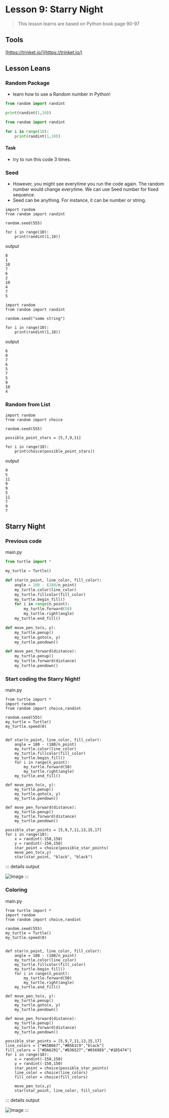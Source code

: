 # Lesson 9: Starry Night

> This lesson learns are based on Python book page 90-97


## Tools
[https://trinket.io/](https://trinket.io/)

## Lesson Leans

### Random Package

- learn how to use a Random number in Python!

```python
from random import randint

print(randint(1,10))
```

```python
from random import randint

for i in range(10):
    print(randint(1,10))
```

#### Task

- try to run this code 3 times.

### Seed 

- However, you might see everytime you run the code again. The random number would change everytime. We can use Seed number for fixed sequence.
- Seed can be anything. For instance, it can be number or string.


```python{4}
import random
from random import randint

random.seed(555)

for i in range(10):
    print(randint(1,10))
```

output
```
8
1
10
7
6
2
10
4
7
5
```

```python{4}
import random
from random import randint

random.seed("some string")

for i in range(10):
    print(randint(1,10))
```

output
```
6
8
7
6
5
7
5
9
10
4
```

### Random from List

```python{6,9}
import random
from random import choice

random.seed(555)

possible_point_stars = [5,7,9,11]

for i in range(10):
    print(choice(possible_point_stars))
```

output
```
9
5
11
9
9
5
11
7
9
7
```

## Starry Night

### Previous code

main.py
```py
from turtle import *

my_turtle = Turtle()

def star(n_point, line_color, fill_color):
    angle = 180 - (180/n_point)
    my_turtle.color(line_color)
    my_turtle.fillcolor(fill_color)
    my_turtle.begin_fill()
    for i in range(n_point):
        my_turtle.forward(50)
        my_turtle.right(angle)
    my_turtle.end_fill()

def move_pen_to(x, y):
    my_turtle.penup()
    my_turtle.goto(x, y)
    my_turtle.pendown()

def move_pen_forward(distance):
    my_turtle.penup()
    my_turtle.forward(distance)
    my_turtle.pendown()    
```

### Start coding the Starry Night!

main.py
```py{5,7,30-36}
from turtle import *
import random
from random import choice,randint

random.seed(555)
my_turtle = Turtle()
my_turtle.speed(0)


def star(n_point, line_color, fill_color):
    angle = 180 - (180/n_point)
    my_turtle.color(line_color)
    my_turtle.fillcolor(fill_color)
    my_turtle.begin_fill()
    for i in range(n_point):
        my_turtle.forward(50)
        my_turtle.right(angle)
    my_turtle.end_fill()

def move_pen_to(x, y):
    my_turtle.penup()
    my_turtle.goto(x, y)
    my_turtle.pendown()

def move_pen_forward(distance):
    my_turtle.penup()
    my_turtle.forward(distance)
    my_turtle.pendown()    
    
possible_star_points = [5,9,7,11,13,15,17]
for i in range(10):
    x = randint(-150,150)
    y = randint(-150,150)
    star_point = choice(possible_star_points)
    move_pen_to(x,y)
    star(star_point, "black", "black")
```
::: details output

![Image](./01.png)
:::
### Coloring

main.py
```py{31,32,37,38,41}
from turtle import *
import random
from random import choice,randint

random.seed(555)
my_turtle = Turtle()
my_turtle.speed(0)


def star(n_point, line_color, fill_color):
    angle = 180 - (180/n_point)
    my_turtle.color(line_color)
    my_turtle.fillcolor(fill_color)
    my_turtle.begin_fill()
    for i in range(n_point):
        my_turtle.forward(50)
        my_turtle.right(angle)
    my_turtle.end_fill()

def move_pen_to(x, y):
    my_turtle.penup()
    my_turtle.goto(x, y)
    my_turtle.pendown()

def move_pen_forward(distance):
    my_turtle.penup()
    my_turtle.forward(distance)
    my_turtle.pendown()    
    
possible_star_points = [5,9,7,11,13,15,17]
line_colors = ["#65B667","#B561C9","black"]
fill_colors = ["#DA6291","#D36527","#6569E6","#1D5474"]
for i in range(10):
    x = randint(-150,150)
    y = randint(-150,150)
    star_point = choice(possible_star_points)
    line_color = choice(line_colors)
    fill_color = choice(fill_colors)

    move_pen_to(x,y)
    star(star_point, line_color, fill_color)
```

::: details output

![Image](./02.png)
:::
